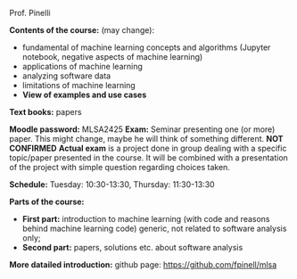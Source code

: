 Prof. Pinelli

**Contents of the course:** (may change):
- fundamental of machine learning concepts and algorithms (Jupyter notebook, negative aspects of machine learning)
- applications of machine learning
- analyzing software data
- limitations of machine learning
- **View of examples and use cases**

**Text books:** papers

**Moodle password:** MLSA2425
**Exam:** Seminar presenting one (or more) paper. This might change, maybe he will think of something different. **NOT CONFIRMED**
**Actual exam** is a project done in group dealing with a specific topic/paper presented in the course. It will be combined with a presentation of the project with simple question regarding choices taken.

**Schedule:** Tuesday: 10:30-13:30, Thursday: 11:30-13:30

**Parts of the course:**
- **First part:** introduction to machine learning (with code and reasons behind machine learning code) generic, not related to software analysis only;
- **Second part:** papers, solutions etc. about software analysis

**More datailed introduction:** github page: https://github.com/fpinell/mlsa
